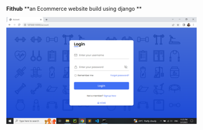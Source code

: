 ****Fithub****
**an Ecommerce website build using django **

<img src="assets/Screenshot (381).png" width="900"/> 
